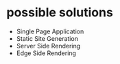 ---
---
<NovaMantis></NovaMantis>
# possible solutions

<v-clicks>

- Single Page Application
- Static Site Generation
- Server Side Rendering
- <span v-mark.circle.orange="5">Edge Side Rendering</span>

</v-clicks>


<!--

[click] spa<br>
what is it:<br>
pros:<br>
cons:<br>

[click] ssg<br>
what is it:<br>
pros:<br>
cons:<br>

[click] ssr<br>
what is it:<br>
pros:<br>
cons:<br>

[click] esr<br>
what is it:<br>
pros:<br>
cons:<br>

-->